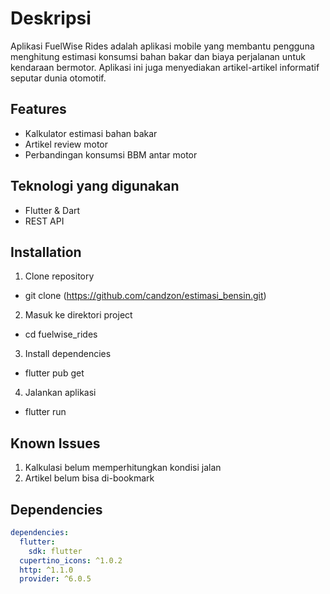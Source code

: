 # Deskripsi
Aplikasi FuelWise Rides adalah aplikasi mobile yang membantu pengguna menghitung estimasi konsumsi bahan bakar dan biaya perjalanan untuk kendaraan bermotor. Aplikasi ini juga menyediakan artikel-artikel informatif seputar dunia otomotif.

## Features
- Kalkulator estimasi bahan bakar
- Artikel review motor
- Perbandingan konsumsi BBM antar motor

## Teknologi yang digunakan
- Flutter & Dart
- REST API

## Installation
1. Clone repository
- git clone (https://github.com/candzon/estimasi_bensin.git)
2. Masuk ke direktori project
- cd fuelwise_rides
3. Install dependencies
- flutter pub get
4. Jalankan aplikasi 
- flutter run

## Known Issues
1. Kalkulasi belum memperhitungkan kondisi jalan
2. Artikel belum bisa di-bookmark

## Dependencies
```yaml
dependencies:
  flutter:
    sdk: flutter
  cupertino_icons: ^1.0.2
  http: ^1.1.0
  provider: ^6.0.5
